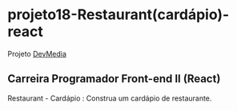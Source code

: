 # projeto18-Restaurant(cardápio)-react

Projeto [DevMedia](https://www.devmedia.com.br/) 

## Carreira Programador Front-end II (React)

Restaurant - Cardápio : Construa um cardápio de restaurante.
